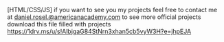[HTML/CSS/JS]
if you want to see you my projects feel free to contact me at daniel.rosel.@americanacademy.com
to see more official projects download this file filled with projects https://1drv.ms/u/s!AlbjgaG84StNrn3xhan5cb5vyW3H?e=jhpEJA
